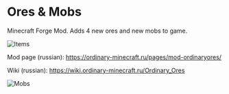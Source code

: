 # Ores & Mobs
Minecraft Forge Mod. Adds 4 new ores and new mobs to game.

![Items](https://ordinary-minecraft.ru/pictures/Ordinaryores-1.png)

Mod page (russian): https://ordinary-minecraft.ru/pages/mod-ordinaryores/

Wiki (russian): https://wiki.ordinary-minecraft.ru/Ordinary_Ores

![Mobs](https://ordinary-minecraft.ru/pictures/Ordinaryores-2.png)
